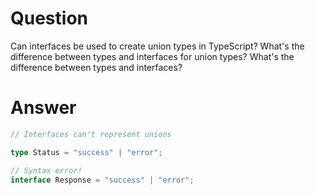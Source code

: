 # Question

Can interfaces be used to create union types in TypeScript?
What's the difference between types and interfaces for union types?
What's the difference between types and interfaces?

# Answer

```ts
// Interfaces can't represent unions

type Status = "success" | "error";

// Syntax error!
interface Response = "success" | "error";
```
